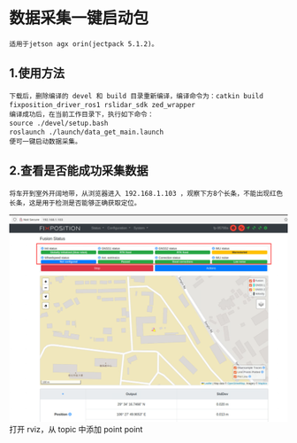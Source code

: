 # 数据采集一键启动包
    适用于jetson agx orin(jectpack 5.1.2)。
    
## 1.使用方法
    下载后，删除编译的 devel 和 build 目录重新编译，编译命令为：catkin build fixposition_driver_ros1 rslidar_sdk zed_wrapper
    编译成功后，在当前工作目录下，执行如下命令：
    source ./devel/setup.bash
    roslaunch ./launch/data_get_main.launch
    便可一键启动数据采集。

## 2.查看是否能成功采集数据
    将车开到室外开阔地带，从浏览器进入 192.168.1.103 ，观察下方8个长条，不能出现红色长条，这是用于检测是否能够正确获取定位。
![image](https://github.com/ZhaTaoTao/zt_data_get_ws/blob/master/image/image1.png)
    打开 rviz，从 topic 中添加 point
point
